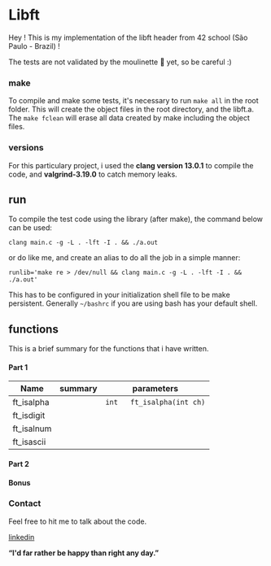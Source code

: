 # Libft

Hey ! This is my implementation of the libft header from 42 school (São Paulo - Brazil) !

The tests are not validated by the moulinette :robot: yet, so be careful :)

### make

To compile and make some tests, it's necessary to run `make all` in the root folder. This will create the object files in the root directory, and the libft.a. The `make fclean` will erase all data created by make including the object files.  

### versions

For this particulary project, i used the **clang version 13.0.1** to compile the code, and **valgrind-3.19.0** to catch memory leaks.  

## run

To compile the test code using the library (after make), the command below can be used:
```shell
clang main.c -g -L . -lft -I . && ./a.out
```

or do like me, and create an alias to do all the job in a simple manner:
```shell
runlib='make re > /dev/null && clang main.c -g -L . -lft -I . && ./a.out'
```
This has to be configured in your initialization shell file to be make persistent. Generally `~/bashrc` if you are using bash has your default shell.

## functions

This is a brief summary for the functions that i have written.

#### Part 1

| Name       | summary | parameters                 |
|------------|---------|----------------------------|
| ft_isalpha |         | `int	ft_isalpha(int ch)` |
| ft_isdigit |         |                            |
| ft_isalnum |         |                            |
| ft_isascii |         |                            |

#### Part 2
#### Bonus


### Contact

Feel free to hit me to talk about the code.

[linkedin](https://www.linkedin.com/in/taandreo/)

**“I'd far rather be happy than right any day.”**